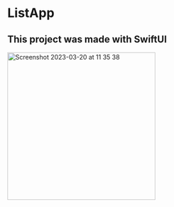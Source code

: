 # ListApp
 This project was made with SwiftUI
 -----------------------------------------
<img width="333" alt="Screenshot 2023-03-20 at 11 35 38" src="https://user-images.githubusercontent.com/110934008/226287014-d978be4b-e52a-43cb-957c-f106c0be1490.png">
